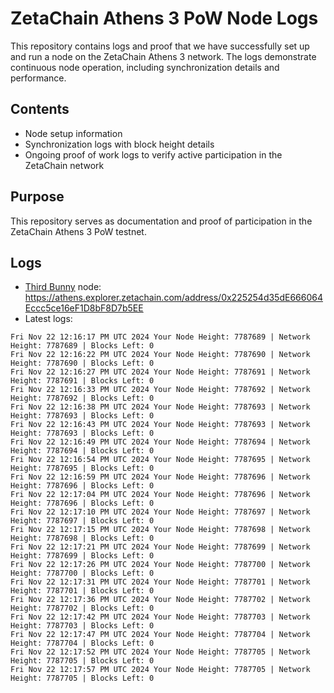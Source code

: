 # ZetaChain Athens 3 PoW Node Logs
This repository contains logs and proof that we have successfully set up and run a node on the ZetaChain Athens 3 network. The logs demonstrate continuous node operation, including synchronization details and performance.

## Contents
- Node setup information
- Synchronization logs with block height details
- Ongoing proof of work logs to verify active participation in the ZetaChain network

## Purpose
This repository serves as documentation and proof of participation in the ZetaChain Athens 3 PoW testnet.

## Logs

- [Third Bunny](https://thirdbunny.xyz/) node: https://athens.explorer.zetachain.com/address/0x225254d35dE666064Eccc5ce16eF1D8bF8D7b5EE
- Latest logs:
```
Fri Nov 22 12:16:17 PM UTC 2024 Your Node Height: 7787689 | Network Height: 7787689 | Blocks Left: 0
Fri Nov 22 12:16:22 PM UTC 2024 Your Node Height: 7787690 | Network Height: 7787690 | Blocks Left: 0
Fri Nov 22 12:16:27 PM UTC 2024 Your Node Height: 7787691 | Network Height: 7787691 | Blocks Left: 0
Fri Nov 22 12:16:33 PM UTC 2024 Your Node Height: 7787692 | Network Height: 7787692 | Blocks Left: 0
Fri Nov 22 12:16:38 PM UTC 2024 Your Node Height: 7787693 | Network Height: 7787693 | Blocks Left: 0
Fri Nov 22 12:16:43 PM UTC 2024 Your Node Height: 7787693 | Network Height: 7787693 | Blocks Left: 0
Fri Nov 22 12:16:49 PM UTC 2024 Your Node Height: 7787694 | Network Height: 7787694 | Blocks Left: 0
Fri Nov 22 12:16:54 PM UTC 2024 Your Node Height: 7787695 | Network Height: 7787695 | Blocks Left: 0
Fri Nov 22 12:16:59 PM UTC 2024 Your Node Height: 7787696 | Network Height: 7787696 | Blocks Left: 0
Fri Nov 22 12:17:04 PM UTC 2024 Your Node Height: 7787696 | Network Height: 7787696 | Blocks Left: 0
Fri Nov 22 12:17:10 PM UTC 2024 Your Node Height: 7787697 | Network Height: 7787697 | Blocks Left: 0
Fri Nov 22 12:17:15 PM UTC 2024 Your Node Height: 7787698 | Network Height: 7787698 | Blocks Left: 0
Fri Nov 22 12:17:21 PM UTC 2024 Your Node Height: 7787699 | Network Height: 7787699 | Blocks Left: 0
Fri Nov 22 12:17:26 PM UTC 2024 Your Node Height: 7787700 | Network Height: 7787700 | Blocks Left: 0
Fri Nov 22 12:17:31 PM UTC 2024 Your Node Height: 7787701 | Network Height: 7787701 | Blocks Left: 0
Fri Nov 22 12:17:36 PM UTC 2024 Your Node Height: 7787702 | Network Height: 7787702 | Blocks Left: 0
Fri Nov 22 12:17:42 PM UTC 2024 Your Node Height: 7787703 | Network Height: 7787703 | Blocks Left: 0
Fri Nov 22 12:17:47 PM UTC 2024 Your Node Height: 7787704 | Network Height: 7787704 | Blocks Left: 0
Fri Nov 22 12:17:52 PM UTC 2024 Your Node Height: 7787705 | Network Height: 7787705 | Blocks Left: 0
Fri Nov 22 12:17:57 PM UTC 2024 Your Node Height: 7787705 | Network Height: 7787705 | Blocks Left: 0
```

